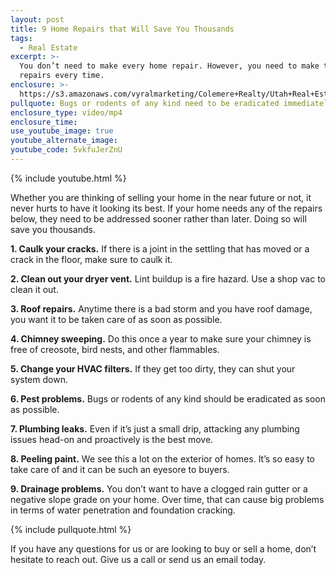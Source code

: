 ```yaml
---
layout: post
title: 9 Home Repairs that Will Save You Thousands
tags:
  - Real Estate
excerpt: >-
  You don’t need to make every home repair. However, you need to make these 9
  repairs every time.
enclosure: >-
  https://s3.amazonaws.com/vyralmarketing/Colemere+Realty/Utah+Real+Estate+Selling+in+the+Winter.mp4
pullquote: Bugs or rodents of any kind need to be eradicated immediately.
enclosure_type: video/mp4
enclosure_time:
use_youtube_image: true
youtube_alternate_image:
youtube_code: 5vkfuJerZnU
---
```



{% include youtube.html %}

Whether you are thinking of selling your home in the near future or not, it never hurts to have it looking its best. If your home needs any of the repairs below, they need to be addressed sooner rather than later. Doing so will save you thousands.

**1. Caulk your cracks.** If there is a joint in the settling that has moved or a crack in the floor, make sure to caulk it.

**2. Clean out your dryer vent.** Lint buildup is a fire hazard. Use a shop vac to clean it out.

**3. Roof repairs.** Anytime there is a bad storm and you have roof damage, you want it to be taken care of as soon as possible.

**4. Chimney sweeping.** Do this once a year to make sure your chimney is free of creosote, bird nests, and other flammables.

**5. Change your HVAC filters.** If they get too dirty, they can shut your system down.

**6. Pest problems.** Bugs or rodents of any kind should be eradicated as soon as possible.

**7. Plumbing leaks.** Even if it’s just a small drip, attacking any plumbing issues head-on and proactively is the best move.

**8. Peeling paint.** We see this a lot on the exterior of homes. It’s so easy to take care of and it can be such an eyesore to buyers.

**9. Drainage problems.** You don’t want to have a clogged rain gutter or a negative slope grade on your home. Over time, that can cause big problems in terms of water penetration and foundation cracking.

{% include pullquote.html %}

If you have any questions for us or are looking to buy or sell a home, don’t hesitate to reach out. Give us a call or send us an email today.